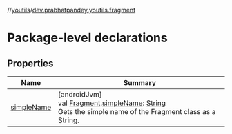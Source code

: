 //[youtils](../../index.md)/[dev.prabhatpandey.youtils.fragment](index.md)

# Package-level declarations

## Properties

| Name | Summary |
|---|---|
| [simpleName](simple-name.md) | [androidJvm]<br>val [Fragment](https://developer.android.com/reference/kotlin/androidx/fragment/app/Fragment.html).[simpleName](simple-name.md): [String](https://kotlinlang.org/api/latest/jvm/stdlib/kotlin/-string/index.html)<br>Gets the simple name of the Fragment class as a String. |
